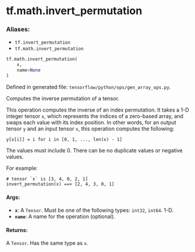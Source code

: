 <div itemscope itemtype="http://developers.google.com/ReferenceObject">
<meta itemprop="name" content="tf.math.invert_permutation" />
<meta itemprop="path" content="Stable" />
</div>

# tf.math.invert_permutation

### Aliases:

* `tf.invert_permutation`
* `tf.math.invert_permutation`

``` python
tf.math.invert_permutation(
    x,
    name=None
)
```



Defined in generated file: `tensorflow/python/ops/gen_array_ops.py`.

Computes the inverse permutation of a tensor.

This operation computes the inverse of an index permutation. It takes a 1-D
integer tensor `x`, which represents the indices of a zero-based array, and
swaps each value with its index position. In other words, for an output tensor
`y` and an input tensor `x`, this operation computes the following:

`y[x[i]] = i for i in [0, 1, ..., len(x) - 1]`

The values must include 0. There can be no duplicate values or negative values.

For example:

```
# tensor `x` is [3, 4, 0, 2, 1]
invert_permutation(x) ==> [2, 4, 3, 0, 1]
```

#### Args:

* <b>`x`</b>: A `Tensor`. Must be one of the following types: `int32`, `int64`. 1-D.
* <b>`name`</b>: A name for the operation (optional).


#### Returns:

A `Tensor`. Has the same type as `x`.